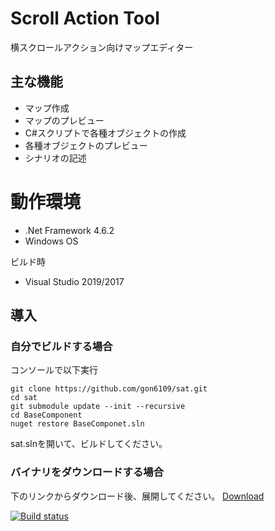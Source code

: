 # Scroll Action Tool

横スクロールアクション向けマップエディター

## 主な機能

- マップ作成
- マップのプレビュー
- C#スクリプトで各種オブジェクトの作成
- 各種オブジェクトのプレビュー
- シナリオの記述

# 動作環境

- .Net Framework 4.6.2
- Windows OS

ビルド時

- Visual Studio 2019/2017

## 導入

### 自分でビルドする場合

コンソールで以下実行

```
git clone https://github.com/gon6109/sat.git
cd sat
git submodule update --init --recursive
cd BaseComponent
nuget restore BaseComponet.sln
```

sat.slnを開いて、ビルドしてください。

### バイナリをダウンロードする場合

下のリンクからダウンロード後、展開してください。
[Download](https://github.com/gon6109/sat/releases/latest/download/sat.zip)

[![Build status](https://dev.azure.com/gooooon/sat-ci/_apis/build/status/sat-ci-.NET%20Desktop-CI-windows)](https://dev.azure.com/gooooon/sat-ci/_build/latest?definitionId=1)
